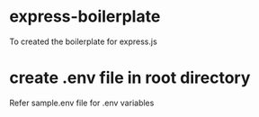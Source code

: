 # express-boilerplate
To created  the boilerplate for express.js 

# create .env file in root directory
Refer sample.env file for .env variables